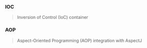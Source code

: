 ### IOC
> Inversion of Control (IoC) container

### AOP
> Aspect-Oriented Programming (AOP) 
> integration with AspectJ
